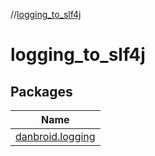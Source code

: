 //[logging_to_slf4j](index.md)

# logging_to_slf4j

## Packages

| Name |
|---|
| [danbroid.logging](logging_to_slf4j/danbroid.logging/index.md) |
